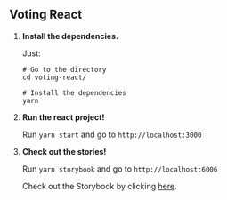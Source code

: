 ## Voting React

1.  **Install the dependencies.**

    Just:

    ```shell
    # Go to the directory
    cd voting-react/

    # Install the dependencies
    yarn
    ```

2.  **Run the react project!**

    Run `yarn start` and go to `http://localhost:3000`

3.  **Check out the stories!**

    Run `yarn storybook` and go to `http://localhost:6006`
    
    Check out the Storybook by clicking [here](https://60f39fe070fd860039dc8947-txnldhdjnm.chromatic.com/).
